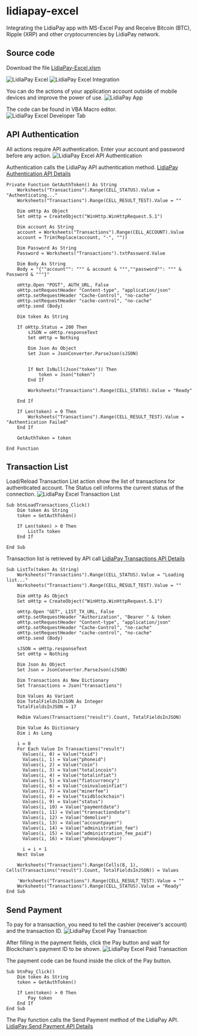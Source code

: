 # lidiapay-excel
Integrating the LidiaPay app with MS-Excel
Pay and Receive Bitcoin (BTC), Ripple (XRP) and other cryptocurrencies by LidiaPay network.

## Source code
Download the file [LidiaPay-Excel.xlsm](https://github.com/lidiapay/lidiapay-excel/blob/master/LidiaPay-Excel.xlsm)

![LidiaPay Excel](https://i.ibb.co/7tmCqSZ/excel-lidia.png)
![LidiaPay Excel Integration](https://i.ibb.co/HCm6mtR/lidia-excel-integration.png)

You can do the actions of your application account outside of mobile devices and improve the power of use.
![LidiaPay App](https://i.ibb.co/zFM2h61/excel-lidiapay-app.png)

The code can be found in VBA Macro editor.
![LidiaPay Excel Developer Tab](https://i.ibb.co/hf1cn3V/excel-lidia-developer-tab.png)

## API Authentication
All actions require API authentication. Enter your account and password before any action.
![LidiaPay Excel API Authentication](https://i.ibb.co/YkWftwN/excel-lidia-authentication.png)

Authentication calls the LidiaPay API authentication method.
[LidiaPay Authentication API Details](https://api.lidia.co.in/#section_authentication)

```
Private Function GetAuthToken() As String
    Worksheets("Transactions").Range(CELL_STATUS).Value = "Authenticating..."
    Worksheets("Transactions").Range(CELL_RESULT_TEST).Value = ""
    
    Dim oHttp As Object
    Set oHttp = CreateObject("WinHttp.WinHttpRequest.5.1")

    Dim account As String
    account = Worksheets("Transactions").Range(CELL_ACCOUNT).Value
    account = Trim(Replace(account, "-", ""))

    Dim Password As String
    Password = Worksheets("Transactions").txtPassword.Value

    Dim Body As String
    Body = "{""account"": """ & account & """,""password"": """ & Password & """}"

    oHttp.Open "POST", AUTH_URL, False
    oHttp.setRequestHeader "Content-type", "application/json"
    oHttp.setRequestHeader "Cache-Control", "no-cache"
    oHttp.setRequestHeader "cache-control", "no-cache"
    oHttp.send (Body)

    Dim token As String
    
    If oHttp.Status = 200 Then
        sJSON = oHttp.responseText
        Set oHttp = Nothing
    
        Dim Json As Object
        Set Json = JsonConverter.ParseJson(sJSON)
        
    
        If Not IsNull(Json("token")) Then
            token = Json("token")
        End If
    
        Worksheets("Transactions").Range(CELL_STATUS).Value = "Ready"
            
    End If
        
    If Len(token) = 0 Then
        Worksheets("Transactions").Range(CELL_RESULT_TEST).Value = "Authentication Failed"
    End If
        
    GetAuthToken = token
    
End Function
```
## Transaction List
Load/Reload Transaction List action show the list of transactions for authenticated account. The Status cell informs the current status of the connection.
![LidiaPay Excel Transaction List](https://i.ibb.co/4d98J04/excel-lidia-load-tx.png)

```
Sub btnLoadTransactions_Click()
    Dim token As String
    token = GetAuthToken()
    
    If Len(token) > 0 Then
        ListTx token
    End If
    
End Sub
```
Transaction list is retrieved by API call
[LidiaPay Transactions API Details](https://api.lidia.co.in/#section_transactions)

```
Sub ListTx(token As String)
    Worksheets("Transactions").Range(CELL_STATUS).Value = "Loading list..."
    Worksheets("Transactions").Range(CELL_RESULT_TEST).Value = ""
    
    Dim oHttp As Object
    Set oHttp = CreateObject("WinHttp.WinHttpRequest.5.1")

    oHttp.Open "GET", LIST_TX_URL, False
    oHttp.setRequestHeader "Authorization", "Bearer " & token
    oHttp.setRequestHeader "Content-type", "application/json"
    oHttp.setRequestHeader "Cache-Control", "no-cache"
    oHttp.setRequestHeader "cache-control", "no-cache"
    oHttp.send (Body)

    sJSON = oHttp.responseText
    Set oHttp = Nothing

    Dim Json As Object
    Set Json = JsonConverter.ParseJson(sJSON)
    
    Dim Transactions As New Dictionary
    Set Transactions = Json("transactions")

    Dim Values As Variant
    Dim TotalFieldsInJSON As Integer
    TotalFieldsInJSON = 17
    
    ReDim Values(Transactions("result").Count, TotalFieldsInJSON)
    
    Dim Value As Dictionary
    Dim i As Long
    
    i = 0
    For Each Value In Transactions("result")
      Values(i, 0) = Value("txid")
      Values(i, 1) = Value("phoneid")
      Values(i, 2) = Value("coin")
      Values(i, 3) = Value("totalincoin")
      Values(i, 4) = Value("totalinfiat")
      Values(i, 5) = Value("fiatcurrency")
      Values(i, 6) = Value("coinvalueinfiat")
      Values(i, 7) = Value("minerfee")
      Values(i, 8) = Value("txidblockchain")
      Values(i, 9) = Value("status")
      Values(i, 10) = Value("paymentdate")
      Values(i, 11) = Value("transactiondate")
      Values(i, 12) = Value("demolive")
      Values(i, 13) = Value("accountpayer")
      Values(i, 14) = Value("administration_fee")
      Values(i, 15) = Value("administration_fee_paid")
      Values(i, 16) = Value("phoneidpayer")
      
      i = i + 1
    Next Value

    Worksheets("Transactions").Range(Cells(8, 1), Cells(Transactions("result").Count, TotalFieldsInJSON)) = Values

    'Worksheets("Transactions").Range(CELL_RESULT_TEST).Value = ""
    Worksheets("Transactions").Range(CELL_STATUS).Value = "Ready"
End Sub
```
## Send Payment
To pay for a transaction, you need to tell the cashier (receiver's account) and the transaction ID.
![LidiaPay Excel Pay Transaction](https://i.ibb.co/wNqbTNY/excel-lidia-pay-typing.png)

After filling in the payment fields, click the Pay button and wait for Blockchain's payment ID to be shown.
![LidiaPay Excel Paid Transaction](https://i.ibb.co/sFB9dMD/excel-lidia-paid.png)

The payment code can be found inside the click of the Pay button.
```
Sub btnPay_Click()
    Dim token As String
    token = GetAuthToken()
    
    If Len(token) > 0 Then
        Pay token
    End If
End Sub
```
The Pay function calls the Send Payment method of the LidiaPay API.
[LidiaPay Send Payment API Details](https://api.lidia.co.in/#section_send_payment)

